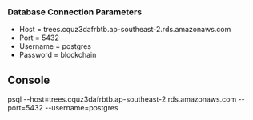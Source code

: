 ### Database Connection Parameters

* Host = trees.cquz3dafrbtb.ap-southeast-2.rds.amazonaws.com
* Port = 5432
* Username = postgres
* Password = blockchain

## Console
psql --host=trees.cquz3dafrbtb.ap-southeast-2.rds.amazonaws.com --port=5432 --username=postgres

